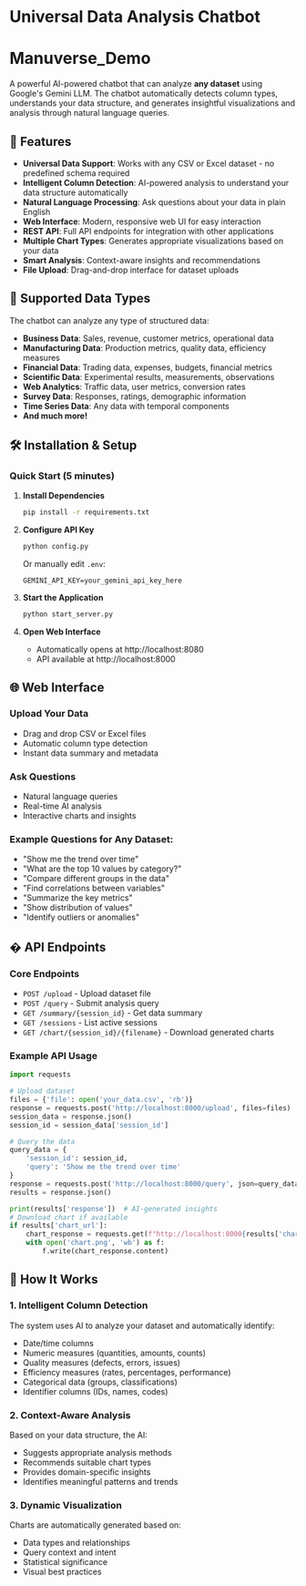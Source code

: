 # Universal Data Analysis Chatbot
# Manuverse_Demo

A powerful AI-powered chatbot that can analyze **any dataset** using Google's Gemini LLM. The chatbot automatically detects column types, understands your data structure, and generates insightful visualizations and analysis through natural language queries.

## 🚀 Features

- **Universal Data Support**: Works with any CSV or Excel dataset - no predefined schema required
- **Intelligent Column Detection**: AI-powered analysis to understand your data structure automatically
- **Natural Language Processing**: Ask questions about your data in plain English
- **Web Interface**: Modern, responsive web UI for easy interaction
- **REST API**: Full API endpoints for integration with other applications
- **Multiple Chart Types**: Generates appropriate visualizations based on your data
- **Smart Analysis**: Context-aware insights and recommendations
- **File Upload**: Drag-and-drop interface for dataset uploads

## 🎯 Supported Data Types

The chatbot can analyze any type of structured data:

- **Business Data**: Sales, revenue, customer metrics, operational data
- **Manufacturing Data**: Production metrics, quality data, efficiency measures
- **Financial Data**: Trading data, expenses, budgets, financial metrics
- **Scientific Data**: Experimental results, measurements, observations
- **Web Analytics**: Traffic data, user metrics, conversion rates
- **Survey Data**: Responses, ratings, demographic information
- **Time Series Data**: Any data with temporal components
- **And much more!**

## 🛠️ Installation & Setup

### Quick Start (5 minutes)

1. **Install Dependencies**
   ```bash
   pip install -r requirements.txt
   ```

2. **Configure API Key**
   ```bash
   python config.py
   ```
   Or manually edit `.env`:
   ```
   GEMINI_API_KEY=your_gemini_api_key_here
   ```

3. **Start the Application**
   ```bash
   python start_server.py
   ```

4. **Open Web Interface**
   - Automatically opens at http://localhost:8080
   - API available at http://localhost:8000

## 🌐 Web Interface

### Upload Your Data
- Drag and drop CSV or Excel files
- Automatic column type detection
- Instant data summary and metadata

### Ask Questions
- Natural language queries
- Real-time AI analysis
- Interactive charts and insights

### Example Questions for Any Dataset:
- "Show me the trend over time"
- "What are the top 10 values by category?"
- "Compare different groups in the data"
- "Find correlations between variables"
- "Summarize the key metrics"
- "Show distribution of values"
- "Identify outliers or anomalies"

## � API Endpoints

### Core Endpoints

- `POST /upload` - Upload dataset file
- `POST /query` - Submit analysis query  
- `GET /summary/{session_id}` - Get data summary
- `GET /sessions` - List active sessions
- `GET /chart/{session_id}/{filename}` - Download generated charts

### Example API Usage

```python
import requests

# Upload dataset
files = {'file': open('your_data.csv', 'rb')}
response = requests.post('http://localhost:8000/upload', files=files)
session_data = response.json()
session_id = session_data['session_id']

# Query the data
query_data = {
    'session_id': session_id,
    'query': 'Show me the trend over time'
}
response = requests.post('http://localhost:8000/query', json=query_data)
results = response.json()

print(results['response'])  # AI-generated insights
# Download chart if available
if results['chart_url']:
    chart_response = requests.get(f"http://localhost:8000{results['chart_url']}")
    with open('chart.png', 'wb') as f:
        f.write(chart_response.content)
```

## 🧠 How It Works

### 1. Intelligent Column Detection
The system uses AI to analyze your dataset and automatically identify:
- Date/time columns
- Numeric measures (quantities, amounts, counts)
- Quality measures (defects, errors, issues)  
- Efficiency measures (rates, percentages, performance)
- Categorical data (groups, classifications)
- Identifier columns (IDs, names, codes)

### 2. Context-Aware Analysis
Based on your data structure, the AI:
- Suggests appropriate analysis methods
- Recommends suitable chart types
- Provides domain-specific insights
- Identifies meaningful patterns and trends

### 3. Dynamic Visualization
Charts are automatically generated based on:
- Data types and relationships
- Query context and intent
- Statistical significance
- Visual best practices

